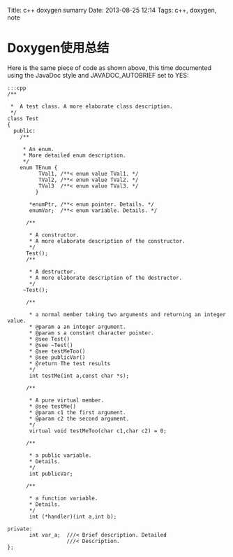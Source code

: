 Title: c++ doxygen sumarry
Date: 2013-08-25 12:14
Tags: c++, doxygen, note

#  Doxygen使用总结 

Here is the same piece of code as shown above, this time documented using the JavaDoc style and JAVADOC_AUTOBRIEF set to YES:

    :::cpp
	/**

	 *  A test class. A more elaborate class description.
	 */
	class Test
	{
	  public:
	    /** 

	     * An enum.
	     * More detailed enum description.
	     */
	    enum TEnum { 
	          TVal1, /**< enum value TVal1. */  
	          TVal2, /**< enum value TVal2. */  
	          TVal3  /**< enum value TVal3. */  
	         } 

	       *enumPtr, /**< enum pointer. Details. */
	       enumVar;  /**< enum variable. Details. */
	       
	      /**

	       * A constructor.
	       * A more elaborate description of the constructor.
	       */
	      Test();
	      /**

	       * A destructor.
	       * A more elaborate description of the destructor.
	       */
	     ~Test();
	    
	      /**

	       * a normal member taking two arguments and returning an integer value.
	       * @param a an integer argument.
	       * @param s a constant character pointer.
	       * @see Test()
	       * @see ~Test()
	       * @see testMeToo()
	       * @see publicVar()
	       * @return The test results
	       */
	       int testMe(int a,const char *s);
	       
	      /**

	       * A pure virtual member.
	       * @see testMe()
	       * @param c1 the first argument.
	       * @param c2 the second argument.
	       */
	       virtual void testMeToo(char c1,char c2) = 0;
	   
	      /** 

	       * a public variable.
	       * Details.
	       */
	       int publicVar;
	       
	      /**

	       * a function variable.
	       * Details.
	       */
	       int (*handler)(int a,int b);
	       
	private:
	       int var_a;  ///< Brief description. Detailed
	                   ///< Description.
	};

